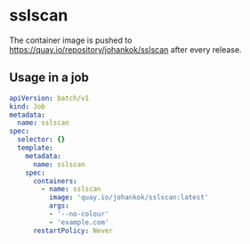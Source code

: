 # sslscan

The container image is pushed to https://quay.io/repository/johankok/sslscan after every release.

## Usage in a job

```yaml
apiVersion: batch/v1
kind: Job
metadata:
  name: sslscan
spec:
  selector: {}
  template:
    metadata:
      name: sslscan
    spec:
      containers:
        - name: sslscan
          image: 'quay.io/johankok/sslscan:latest'
          args:
          - '--no-colour'
          - 'example.com'
      restartPolicy: Never
```
